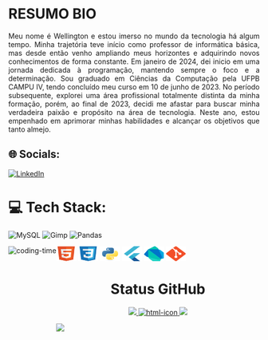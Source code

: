 # RESUMO BIO

  <p style="text-align: justify;"> Meu nome é Wellington e estou imerso no mundo da tecnologia há algum tempo. Minha trajetória teve início como professor de informática básica, mas desde então venho ampliando meus horizontes e adquirindo novos conhecimentos de forma constante. Em janeiro de 2024, dei inicio em uma jornada dedicada à programação, mantendo sempre o foco e a determinação. Sou graduado em Ciências da Computação pela UFPB CAMPU IV, tendo concluído meu curso em 10 de junho de 2023. No período subsequente, explorei uma área profissional totalmente distinta da minha formação, porém, ao final de 2023, decidi me afastar para buscar minha verdadeira paixão e propósito na área de tecnologia. Neste ano, estou empenhado em aprimorar minhas habilidades e alcançar os objetivos que tanto almejo.</p>

## 🌐 Socials:
[![LinkedIn](https://img.shields.io/badge/LinkedIn-%230077B5.svg?logo=linkedin&logoColor=white)](https://www.linkedin.com/in/wellington-de-lima-soares-25195b1b4/) 

# 💻 Tech Stack:
![MySQL](https://img.shields.io/badge/mysql-%2300000f.svg?style=for-the-badge&logo=mysql&logoColor=white) ![Gimp](https://img.shields.io/badge/Gimp-657D8B?style=for-the-badge&logo=gimp&logoColor=FFFFFF) ![Pandas](https://img.shields.io/badge/pandas-%23150458.svg?style=for-the-badge&logo=pandas&logoColor=white)

<div style="display: inline_block">
  <img align="left" height="250" alt="coding-time" src="code.gif">
  <img align="center" height="30" width="40" alt="html-icon" src="https://raw.githubusercontent.com/devicons/devicon/master/icons/html5/html5-original.svg">
  <img align="center" height="30" width="40" alt="html-icon" src="https://raw.githubusercontent.com/devicons/devicon/master/icons/css3/css3-original.svg">
  <img align="center" height="30" width="40" alt="html-icon" src="https://raw.githubusercontent.com/devicons/devicon/master/icons/python/python-original.svg">
  <img align="center" height="30" width="40" alt="html-icon" src="https://raw.githubusercontent.com/devicons/devicon/master/icons/flutter/flutter-original.svg">
  <img align="center" height="30" width="40" alt="html-icon" src="https://raw.githubusercontent.com/devicons/devicon/master/icons/dart/dart-original.svg">
  <img align="center" height="30" width="40" alt="html-icon" src="https://raw.githubusercontent.com/devicons/devicon/master/icons/git/git-original.svg">
 </div>
 
<h1 align="center">Status GitHub </h1>
<div align="center">
  <a href="https://github.com/wellingtonZero">
  <img height="140em" src="https://github-readme-stats.vercel.app/api?username=wellingtonZero&show_icons=true&theme=chartreuse-dark&include_all_commits=true&count_private=true"/>
  <img height="140em" alt="html-icon" src="https://streak-stats.demolab.com/?user=wellingtonZero&amp;theme=chartreuse-dark&amp;background=000&amp;border=#4747d1&amp;dates=FFF"/>
  <img height="140em" src="https://github-readme-stats.vercel.app/api/top-langs/?username=wellingtonZero&layout=compact&¨langs_count=16&theme=chartreuse-dark"/>
  </a>
</div>

[![](https://visitcount.itsvg.in/api?id=wellingtonZero&icon=1&color=0)](https://visitcount.itsvg.in)

<!-- Proudly created with GPRM ( https://gprm.itsvg.in ) -->

